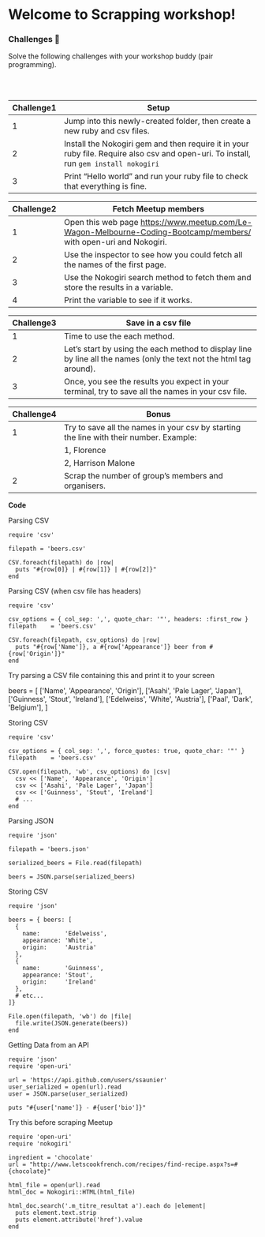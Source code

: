 # Welcome to Scrapping workshop!

### Challenges 💪
Solve the following challenges with your workshop buddy (pair programming).

<br/>
<br/>

| Challenge1| Setup|
| ------ | ------ |
| 1 | Jump into this newly-created folder, then create a new ruby and csv files.
| 2 | Install the Nokogiri gem and then require it in your ruby file. Require also csv and  open-uri. To install, run `gem install nokogiri`
| 3 | Print “Hello world” and run your ruby file to check that everything is fine.

| Challenge2| Fetch Meetup members|
| ------ | ------ |
| 1 | Open this web page https://www.meetup.com/Le-Wagon-Melbourne-Coding-Bootcamp/members/ with open-uri and Nokogiri.
| 2 | Use the inspector to see how you could fetch all the names of the first page.
| 3 | Use the Nokogiri search method to fetch them and store the results in a variable.
| 4 | Print the variable to see if it works.


| Challenge3| Save in a csv file |
| ------ | ------ |
| 1 | Time to use the each method.
| 2 | Let’s start by using the each method to display line by line all the names (only the text not the html tag around).
| 3 | Once, you see the results you expect in your terminal, try to save all the names in your csv file.

| Challenge4| Bonus |
| ------ | ------ |
| 1 | Try to save all the names in your csv by starting the line with their number. Example:
|   |   1, Florence
|   |   2, Harrison Malone
| 2 | Scrap the number of group’s members and organisers.


**Code**

Parsing CSV

```
require 'csv'

filepath = 'beers.csv'

CSV.foreach(filepath) do |row|
  puts "#{row[0]} | #{row[1]} | #{row[2]}"
end

```

Parsing CSV (when csv file has headers)

```
require 'csv'

csv_options = { col_sep: ',', quote_char: '"', headers: :first_row }
filepath    = 'beers.csv'

CSV.foreach(filepath, csv_options) do |row|
  puts "#{row['Name']}, a #{row['Appearance']} beer from #{row['Origin']}"
end

```
Try parsing a CSV file containing this and print it to your screen

beers =
[
  ['Name', 'Appearance', 'Origin'],
  ['Asahi', 'Pale Lager', 'Japan'],
  ['Guinness', 'Stout', 'Ireland'],
  ['Edelweiss', 'White', 'Austria'],
  ['Paal', 'Dark', 'Belgium'],
]

Storing CSV
```
require 'csv'

csv_options = { col_sep: ',', force_quotes: true, quote_char: '"' }
filepath    = 'beers.csv'

CSV.open(filepath, 'wb', csv_options) do |csv|
  csv << ['Name', 'Appearance', 'Origin']
  csv << ['Asahi', 'Pale Lager', 'Japan']
  csv << ['Guinness', 'Stout', 'Ireland']
  # ...
end
```

Parsing JSON

```
require 'json'

filepath = 'beers.json'

serialized_beers = File.read(filepath)

beers = JSON.parse(serialized_beers)
```

Storing CSV
```
require 'json'

beers = { beers: [
  {
    name:       'Edelweiss',
    appearance: 'White',
    origin:     'Austria'
  },
  {
    name:       'Guinness',
    appearance: 'Stout',
    origin:     'Ireland'
  },
  # etc...
]}

File.open(filepath, 'wb') do |file|
  file.write(JSON.generate(beers))
end
```
Getting Data from an API

```
require 'json'
require 'open-uri'

url = 'https://api.github.com/users/ssaunier'
user_serialized = open(url).read
user = JSON.parse(user_serialized)

puts "#{user['name']} - #{user['bio']}"
```

Try this before scraping Meetup

```
require 'open-uri'
require 'nokogiri'

ingredient = 'chocolate'
url = "http://www.letscookfrench.com/recipes/find-recipe.aspx?s=#{chocolate}"

html_file = open(url).read
html_doc = Nokogiri::HTML(html_file)

html_doc.search('.m_titre_resultat a').each do |element|
  puts element.text.strip
  puts element.attribute('href').value
end
```

